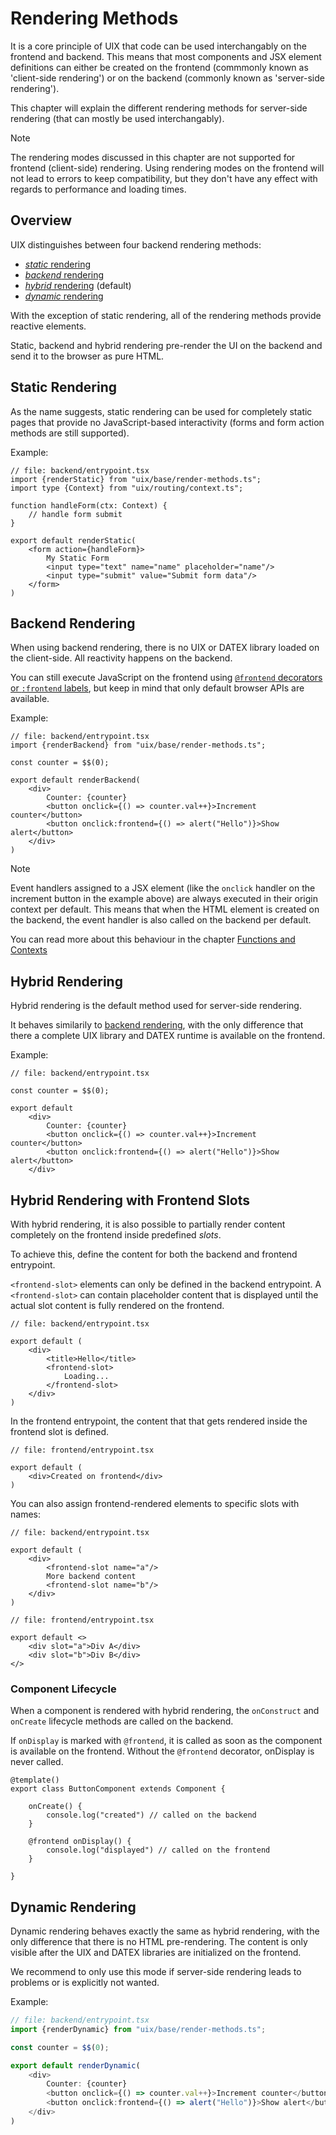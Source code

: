 # Rendering Methods

It is a core principle of UIX that code can be used interchangably on the frontend and backend.
This means that most components and JSX element definitions can either be created on the frontend (commmonly known as 'client-side rendering')
or on the backend (commonly known as 'server-side rendering').

This chapter will explain the different rendering methods for server-side rendering (that can mostly be used
interchangably).

> [!NOTE]
> The rendering modes discussed in this chapter are not supported for frontend (client-side) rendering.
> Using rendering modes on the frontend will not lead to errors to keep compatibility, but they don't
> have any effect with regards to performance and loading times.

## Overview

UIX distinguishes between four backend rendering methods:
 * [*static* rendering](#static-rendering)
 * [*backend* rendering](#backend-rendering)
 * [*hybrid* rendering](#hybrid-rendering) (default)
 * [*dynamic* rendering](#dynamic-rendering)

With the exception of static rendering, all of the rendering methods
provide reactive elements.

Static, backend and hybrid rendering pre-render the UI on the backend and send it
to the browser as pure HTML.


## Static Rendering

As the name suggests, static rendering can be used for completely static pages
that provide no JavaScript-based interactivity (forms and form action methods are still supported).

Example:
```tsx
// file: backend/entrypoint.tsx
import {renderStatic} from "uix/base/render-methods.ts";
import type {Context} from "uix/routing/context.ts";

function handleForm(ctx: Context) {
    // handle form submit
}

export default renderStatic(
    <form action={handleForm}>
        My Static Form
        <input type="text" name="name" placeholder="name"/>
        <input type="submit" value="Submit form data"/>
    </form>
)

```

## Backend Rendering

When using backend rendering, there is no UIX or DATEX library loaded on the client-side.
All reactivity happens on the backend. 

You can still execute JavaScript on the frontend using [`@frontend` decorators or `:frontend` labels](10%20Functions%20and%20Contexts.md#scenario-3-event-handlers-in-the-frontend-context),
but keep in mind that only default browser APIs are available.

Example:
```tsx
// file: backend/entrypoint.tsx
import {renderBackend} from "uix/base/render-methods.ts";

const counter = $$(0);

export default renderBackend(
    <div>
        Counter: {counter}
        <button onclick={() => counter.val++}>Increment counter</button>
        <button onclick:frontend={() => alert("Hello")}>Show alert</button>
    </div>
)
```

> [!NOTE]
> Event handlers assigned to a JSX element (like the `onclick` handler on the increment button in the example above) are always executed in their origin context per default.
> This means that when the HTML element is created on the backend, the event handler is also called on the backend per default.
> 
> You can read more about this behaviour in the chapter [Functions and Contexts](./10%20Functions%20and%20Contexts.md)


## Hybrid Rendering

Hybrid rendering is the default method used for server-side rendering.

It behaves similarily to [backend rendering](#backend-rendering), with the only difference
that there a complete UIX library and DATEX runtime is available on the frontend.

Example:
```tsx
// file: backend/entrypoint.tsx

const counter = $$(0);

export default
    <div>
        Counter: {counter}
        <button onclick={() => counter.val++}>Increment counter</button>
        <button onclick:frontend={() => alert("Hello")}>Show alert</button>
    </div>
```

## Hybrid Rendering with Frontend Slots

With hybrid rendering, it is also possible to partially render content completely on the frontend inside predefined *slots*.

To achieve this, define the content for both the backend and frontend entrypoint.

`<frontend-slot>` elements can only be defined in the backend entrypoint.
A `<frontend-slot>` can contain placeholder content that is displayed until the
actual slot content is fully rendered on the frontend.


```tsx
// file: backend/entrypoint.tsx

export default (
    <div>
        <title>Hello</title>
        <frontend-slot>
            Loading...
        </frontend-slot>
    </div>
)
```

In the frontend entrypoint, the content that that gets rendered inside the frontend slot is defined.

```tsx
// file: frontend/entrypoint.tsx

export default (
    <div>Created on frontend</div>
)
```

You can also assign frontend-rendered elements to specific slots with names:
```tsx
// file: backend/entrypoint.tsx

export default (
    <div>
        <frontend-slot name="a"/>
        More backend content
        <frontend-slot name="b"/>
    </div>
)
```

```tsx
// file: frontend/entrypoint.tsx

export default <>
    <div slot="a">Div A</div> 
    <div slot="b">Div B</div> 
</>
```


### Component Lifecycle

When a component is rendered with hybrid rendering,
the `onConstruct` and `onCreate` lifecycle methods are called on
the backend. 

If `onDisplay` is marked with `@frontend`, it is called
as soon as the component is available on the frontend.
Without the `@frontend` decorator, onDisplay is never called.

```tsx
@template()
export class ButtonComponent extends Component {

    onCreate() {
        console.log("created") // called on the backend
    }
 
    @frontend onDisplay() {
        console.log("displayed") // called on the frontend
    }

}
```


## Dynamic Rendering

Dynamic rendering behaves exactly the same as hybrid rendering, with the only difference that
there is no HTML pre-rendering. 
The content is only visible after the UIX and DATEX libraries are initialized on the frontend.

We recommend to only use this mode if server-side rendering leads to problems or is explicitly not wanted.

Example:
```ts
// file: backend/entrypoint.tsx
import {renderDynamic} from "uix/base/render-methods.ts";

const counter = $$(0);

export default renderDynamic(
    <div>
        Counter: {counter}
        <button onclick={() => counter.val++}>Increment counter</button>
        <button onclick:frontend={() => alert("Hello")}>Show alert</button>
    </div>
)
```
